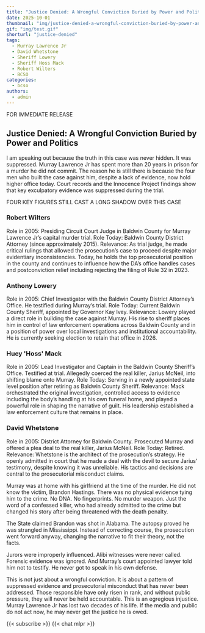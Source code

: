 ```yaml
---
title: "Justice Denied: A Wrongful Conviction Buried by Power and Politics"
date: 2025-10-01
thumbnail: "img/justice-denied-a-wrongful-conviction-buried-by-power-and-politics.png"
gif: "img/test.gif"
shorturl: "justice-denied"
tags:
  - Murray Lawrence Jr
  - David Whetstone
  - Sheriff Lowery
  - Sheriff Hoss Mack
  - Robert Wilters
  - BCSO
categories: 
  - bcso
authors: 
  - admin
---
```


FOR IMMEDIATE RELEASE

## Justice Denied: A Wrongful Conviction Buried by Power and Politics

I am speaking out because the truth in this case was never hidden. It was suppressed. Murray Lawrence Jr has spent more than 20 years in prison for a murder he did not commit. The reason he is still there is because the four men who built the case against him, despite a lack of evidence, now hold higher office today. Court records and the Innocence Project findings show that key exculpatory evidence was suppressed during the trial.

FOUR KEY FIGURES STILL CAST A LONG SHADOW OVER THIS CASE

### Robert Wilters

Role in 2005: Presiding Circuit Court Judge in Baldwin County for Murray Lawrence Jr’s capital murder trial. Role Today: Baldwin County District Attorney (since approximately 2015). Relevance: As trial judge, he made critical rulings that allowed the prosecution’s case to proceed despite major evidentiary inconsistencies. Today, he holds the top prosecutorial position in the county and continues to influence how the DA’s office handles cases and postconviction relief including rejecting the filing of Rule 32 in 2023.

### Anthony Lowery

Role in 2005: Chief Investigator with the Baldwin County District Attorney’s Office. He testified during Murray’s trial. Role Today: Current Baldwin County Sheriff, appointed by Governor Kay Ivey. Relevance: Lowery played a direct role in building the case against Murray. His rise to sheriff places him in control of law enforcement operations across Baldwin County and in a position of power over local investigations and institutional accountability. He is currently seeking election to retain that office in 2026.

### Huey 'Hoss' Mack

Role in 2005: Lead Investigator and Captain in the Baldwin County Sheriff’s Office. Testified at trial. Allegedly coerced the real killer, Jarius McNeil, into shifting blame onto Murray. Role Today: Serving in a newly appointed state level position after retiring as Baldwin County Sheriff. Relevance: Mack orchestrated the original investigation, controlled access to evidence including the body’s handling at his own funeral home, and played a powerful role in shaping the narrative of guilt. His leadership established a law enforcement culture that remains in place.

### David Whetstone

Role in 2005: District Attorney for Baldwin County. Prosecuted Murray and offered a plea deal to the real killer, Jarius McNeil. Role Today: Retired. Relevance: Whetstone is the architect of the prosecution’s strategy. He openly admitted in court that he made a deal with the devil to secure Jarius’ testimony, despite knowing it was unreliable. His tactics and decisions are central to the prosecutorial misconduct claims.

Murray was at home with his girlfriend at the time of the murder. He did not know the victim, Brandon Hastings. There was no physical evidence tying him to the crime. No DNA. No fingerprints. No murder weapon. Just the word of a confessed killer, who had already admitted to the crime but changed his story after being threatened with the death penalty.

The State claimed Brandon was shot in Alabama. The autopsy proved he was strangled in Mississippi. Instead of correcting course, the prosecution went forward anyway, changing the narrative to fit their theory, not the facts.

Jurors were improperly influenced. Alibi witnesses were never called. Forensic evidence was ignored. And Murray’s court appointed lawyer told him not to testify. He never got to speak in his own defense.

This is not just about a wrongful conviction. It is about a pattern of suppressed evidence and prosecutorial misconduct that has never been addressed. Those responsible have only risen in rank, and without public pressure, they will never be held accountable.
This is an egregious injustice. Murray Lawrence Jr has lost two decades of his life. If the media and public do not act now, he may never get the justice he is owed.


{{< subscribe >}}
{{< chat mlpr >}}